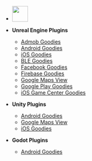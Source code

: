 - <a href="https://www.patreon.com/bePatron?u=168010"><img src="/icons/patreon.png" style="height:42px;vertical-align: bottom"></a>

- **Unreal Engine Plugins**
	* [Admob Goodies](ue-plugins/admob-unreal)
	* [Android Goodies](ue-plugins/android-goodies-unreal)
	* [iOS Goodies](ue-plugins/ios-goodies)
	* [BLE Goodies](ue-plugins/ble-goodies)
	* [Facebook Goodies](ue-plugins/facebook-goodies)
	* [Firebase Goodies](ue-plugins/firebase-unreal)
	* [Google Maps View](ue-plugins/google-maps-unreal)
	* [Google Play Goodies](ue-plugins/google-play-unreal)
	* [iOS Game Center Goodies](ue-plugins/game-center-unreal)


- **Unity Plugins**
	* [Android Goodies](unity-plugins/android-goodies)
	* [Google Maps View](unity-plugins/google-maps)
	* [iOS Goodies](unity-plugins/ios-goodies)

- **Godot Plugins**
	* [Android Goodies](godot-plugins/android-goodies-godot)

